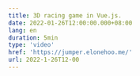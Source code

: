```yaml
---
title: 3D racing game in Vue.js.
date: 2022-01-26T12:00:00.000+08:00
lang: en
duration: 5min
type: 'video'
href: 'https://jumper.elonehoo.me/'
url: 2022-1-26T12-00
---
```

